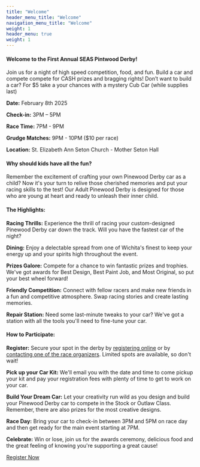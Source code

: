 ```yaml
---
title: "Welcome"
header_menu_title: "Welcome"
navigation_menu_title: "Welcome"
weight: 1
header_menu: true
weight: 1
---
```


#### Welcome to the First Annual SEAS Pintwood Derby!

 Join us for a night of high speed competition, food, and fun.  Build a car and compete compete for CASH prizes and bragging rights! Don’t want to build a car? For $5 take a your chances with a mystery Cub Car (while supplies last)

**Date:** February 8th 2025

**Check-in:** 3PM – 5PM

**Race Time:** 7PM - 9PM

**Grudge Matches:** 9PM - 10PM ($10 per race)

**Location:** St. Elizabeth Ann Seton Church - Mother Seton Hall

#### Why should kids have all the fun?

Remember the excitement of crafting your own Pinewood Derby car as a child? Now it's your turn to relive those cherished memories and put your racing skills to the test! Our Adult Pinewood Derby is designed for those who are young at heart and ready to unleash their inner child.

#### The Highlights:

**Racing Thrills:** Experience the thrill of racing your custom-designed Pinewood Derby car down the track. Will you have the fastest car of the night?

**Dining:** Enjoy a delectable spread from one of Wichita's finest to keep your energy up and your spirits high throughout the event.

**Prizes Galore:** Compete for a chance to win fantastic prizes and trophies. We've got awards for Best Design, Best Paint Job, and Most Original, so put your best wheel forward!

**Friendly Competition:** Connect with fellow racers and make new friends in a fun and competitive atmosphere. Swap racing stories and create lasting memories.

**Repair Station:** Need some last-minute tweaks to your car? We've got a station with all the tools you'll need to fine-tune your car.

#### How to Participate:

**Register:** Secure your spot in the derby by [registering online](#registration) or by [contacting one of the race organizers](#contact). Limited spots are available, so don't wait!

**Pick up your Car Kit:** We'll email you with the date and time to come pickup your kit and pay your registration fees with plenty of time to get to work on your car.

**Build Your Dream Car:** Let your creativity run wild as you design and build your Pinewood Derby car to compete in the Stock or Outlaw Class. Remember, there are also prizes for the most creative designs.

**Race Day:** Bring your car to check-in between 3PM and 5PM on race day and then get ready for the main event starting at 7PM.

**Celebrate:** Win or lose, join us for the awards ceremony, delicious food and the great feeling of knowing you're supporting a great cause!

[Register Now](#registration)